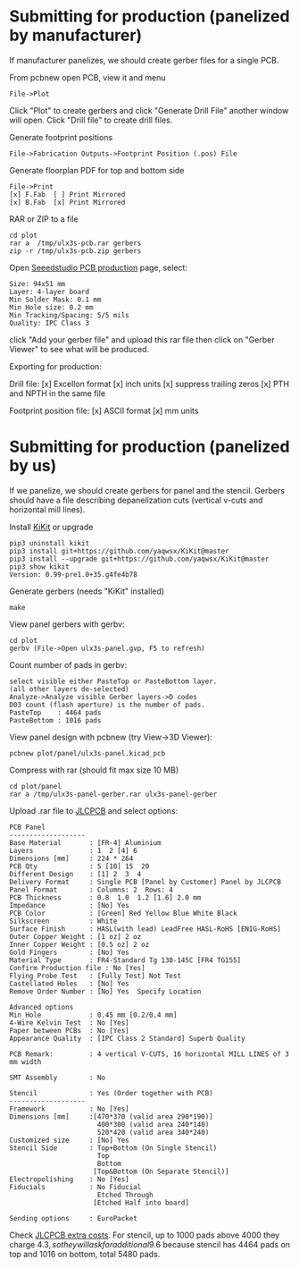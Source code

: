 # Submitting for production (panelized by manufacturer)

If manufacturer panelizes, we should create
gerber files for a single PCB.

From pcbnew open PCB, view it and menu

    File->Plot

Click "Plot" to create gerbers and click "Generate Drill File"
another window will open. Click "Drill file" to create drill files.

Generate footprint positions

    File->Fabrication Outputs->Footprint Position (.pos) File

Generate floorplan PDF for top and bottom side

    File->Print
    [x] F.Fab  [ ] Print Mirrored
    [x] B.Fab  [x] Print Mirrored

RAR or ZIP to a file

    cd plot
    rar a  /tmp/ulx3s-pcb.rar gerbers
    zip -r /tmp/ulx3s-pcb.zip gerbers

Open [Seeedstudio PCB production](https://www.seeedstudio.com/fusion_pcb.html)
page, select:

    Size: 94x51 mm
    Layer: 4-layer board
    Min Solder Mask: 0.1 mm
    Min Hole size: 0.2 mm
    Min Tracking/Spacing: 5/5 mils
    Quality: IPC Class 3

click "Add your gerber file" and upload this rar file then
click on "Gerber Viewer" to see what will be produced.

Exporting for production:

Drill file:
[x] Excellon format
[x] inch units
[x] suppress trailing zeros
[x] PTH and NPTH in the same file

Footprint position file:
[x] ASCII format
[x] mm units

# Submitting for production (panelized by us)

If we panelize, we should create gerbers for panel
and the stencil. Gerbers should have a file describing
depanelization cuts (vertical v-cuts and horizontal mill
lines).

Install [KiKit](https://github.com/yaqwsx/KiKit) or upgrade

    pip3 uninstall kikit
    pip3 install git+https://github.com/yaqwsx/KiKit@master
    pip3 install --upgrade git+https://github.com/yaqwsx/KiKit@master
    pip3 show kikit
    Version: 0.99-pre1.0+35.g4fe4b78

Generate gerbers (needs "KiKit" installed)

    make

View panel gerbers with gerbv:

    cd plot
    gerbv (File->Open ulx3s-panel.gvp, F5 to refresh)

Count number of pads in gerbv:

    select visible either PasteTop or PasteBottom layer.
    (all other layers de-selected)
    Analyze->Analyze visible Gerber layers->D codes
    D03 count (flash aperture) is the number of pads.
    PasteTop    : 4464 pads
    PasteBottom : 1016 pads

View panel design with pcbnew (try View->3D Viewer):

    pcbnew plot/panel/ulx3s-panel.kicad_pcb

Compress with rar (should fit max size 10 MB)

    cd plot/panel
    rar a /tmp/ulx3s-panel-gerber.rar ulx3s-panel-gerber

Upload .rar file to [JLCPCB](http://jlcpcb.com) and select options:

    PCB Panel
    -------------------
    Base Material       : [FR-4] Aluminium
    Layers              : 1  2 [4] 6
    Dimensions [mm]     : 224 * 264
    PCB Qty             : 5 [10] 15  20
    Different Design    : [1] 2  3  4
    Delivery Format     : Single PCB [Panel by Customer] Panel by JLCPCB
    Panel Format        : Columns: 2  Rows: 4
    PCB Thickness       : 0.8  1.0  1.2 [1.6] 2.0 mm
    Impedance           : [No] Yes
    PCB Color           : [Green] Red Yellow Blue White Black
    Silkscreen          : White
    Surface Finish      : HASL(with lead) LeadFree HASL-RoHS [ENIG-RoHS]
    Outer Copper Weight : [1 oz] 2 oz
    Inner Copper Weight : [0.5 oz] 2 oz
    Gold Fingers        : [No] Yes
    Material Type       : FR4-Standard Tg 130-145C [FR4 TG155] 
    Confirm Production file : No [Yes]
    Flying Probe Test   : [Fully Test] Not Test
    Castellated Holes   : [No] Yes
    Remove Order Number : [No] Yes  Specify Location

    Advanced options
    Min Hole            : 0.45 mm [0.2/0.4 mm]
    4-Wire Kelvin Test  : No [Yes]
    Paper between PCBs  : No [Yes]
    Appearance Quality  : [IPC Class 2 Standard] Superb Quality

    PCB Remark:         : 4 vertical V-CUTS, 16 horizontal MILL LINES of 3 mm width

    SMT Assembly        : No

    Stencil             : Yes (Order together with PCB)
    -------------------
    Framework           : No [Yes]
    Dimensions [mm]     :[470*370 (valid area 290*190)]
                          400*300 (valid area 240*140)
                          520*420 (valid area 340*240)
    Customized size     : [No] Yes
    Stencil Side        : Top+Bottom (On Single Stencil)
                          Top
                          Bottom 
                         [Top&Bottom (On Separate Stencil)]
    Electropolishing    : No [Yes]
    Fiducials           : No Fiducial
                          Etched Through
                         [Etched Half into board]

    Sending options     : EuroPacket

Check [JLCPCB extra costs](https://support.jlcpcb.com/article/62-what-cases-will-be-charged-of-extra-cost).
For stencil, up to 1000 pads above 4000 they charge 4.3$,
so they will ask for additional 9.6$ because
stencil has 4464 pads on top and 1016 on bottom, 
total 5480 pads.


